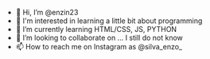- 👋 Hi, I’m @enzin23
- 👀 I'm interested in learning a little bit about programming
- 🌱 I’m currently learning HTML/CSS, JS, PYTHON
- 💞️ I’m looking to collaborate on ... I still do not know
- 📫 How to reach me on Instagram as @silva_enzo_

<!---
enzin23/enzin23 is a ✨ special ✨ repository because its `README.md` (this file) appears on your GitHub profile.
You can click the Preview link to take a look at your changes.
--->

